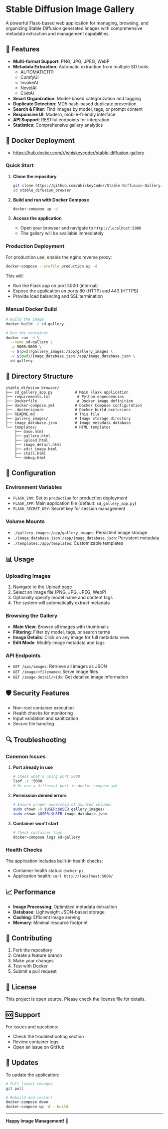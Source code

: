 # Stable Diffusion Image Gallery

A powerful Flask-based web application for managing, browsing, and organizing Stable Diffusion generated images with comprehensive metadata extraction and management capabilities.

## 🚀 Features

- **Multi-format Support**: PNG, JPG, JPEG, WebP
- **Metadata Extraction**: Automatic extraction from multiple SD tools:
  - AUTOMATIC1111
  - ComfyUI
  - InvokeAI
  - NovelAI
  - CivitAI
- **Smart Organization**: Model-based categorization and tagging
- **Duplicate Detection**: MD5 hash-based duplicate prevention
- **Search & Filter**: Find images by model, tags, or prompt content
- **Responsive UI**: Modern, mobile-friendly interface
- **API Support**: RESTful endpoints for integration
- **Statistics**: Comprehensive gallery analytics

## 🐳 Docker Deployment
- https://hub.docker.com/r/whiskeycoder/stable-diffusion-gallery

### Quick Start

1. **Clone the repository**
   ```bash
   git clone https://github.com/WhiskeyCoder/Stable-Diffusion-Gallery.git
   cd stable_difusion_browser
   ```

2. **Build and run with Docker Compose**
   ```bash
   docker-compose up -d
   ```

3. **Access the application**
   - Open your browser and navigate to `http://localhost:5000`
   - The gallery will be available immediately

### Production Deployment

For production use, enable the nginx reverse proxy:

```bash
docker-compose --profile production up -d
```

This will:
- Run the Flask app on port 5000 (internal)
- Expose the application on ports 80 (HTTP) and 443 (HTTPS)
- Provide load balancing and SSL termination

### Manual Docker Build

```bash
# Build the image
docker build -t sd-gallery .

# Run the container
docker run -d \
  --name sd-gallery \
  -p 5000:5000 \
  -v $(pwd)/gallery_images:/app/gallery_images \
  -v $(pwd)/image_database.json:/app/image_database.json \
  sd-gallery
```

## 📁 Directory Structure

```
stable_difusion_browser/
├── sd_gallery_app.py          # Main Flask application
├── requirements.txt            # Python dependencies
├── Dockerfile                  # Docker image definition
├── docker-compose.yml         # Docker Compose configuration
├── .dockerignore              # Docker build exclusions
├── README.md                  # This file
├── gallery_images/            # Image storage directory
├── image_database.json        # Image metadata database
└── templates/                 # HTML templates
    ├── base.html
    ├── gallery.html
    ├── upload.html
    ├── image_detail.html
    ├── edit_image.html
    ├── stats.html
    └── debug.html
```

## 🔧 Configuration

### Environment Variables

- `FLASK_ENV`: Set to `production` for production deployment
- `FLASK_APP`: Main application file (default: `sd_gallery_app.py`)
- `FLASK_SECRET_KEY`: Secret key for session management

### Volume Mounts

- `./gallery_images:/app/gallery_images`: Persistent image storage
- `./image_database.json:/app/image_database.json`: Persistent metadata
- `./templates:/app/templates`: Customizable templates

## 📊 Usage

### Uploading Images

1. Navigate to the Upload page
2. Select an image file (PNG, JPG, JPEG, WebP)
3. Optionally specify model name and content tags
4. The system will automatically extract metadata

### Browsing the Gallery

- **Main View**: Browse all images with thumbnails
- **Filtering**: Filter by model, tags, or search terms
- **Image Details**: Click on any image for full metadata view
- **Edit Mode**: Modify image metadata and tags

### API Endpoints

- `GET /api/images`: Retrieve all images as JSON
- `GET /image/<filename>`: Serve image files
- `GET /image-detail/<id>`: Get detailed image information

## 🛡️ Security Features

- Non-root container execution
- Health checks for monitoring
- Input validation and sanitization
- Secure file handling

## 🔍 Troubleshooting

### Common Issues

1. **Port already in use**
   ```bash
   # Check what's using port 5000
   lsof -i :5000
   # Or use a different port in docker-compose.yml
   ```

2. **Permission denied errors**
   ```bash
   # Ensure proper ownership of mounted volumes
   sudo chown -R $USER:$USER gallery_images/
   sudo chown $USER:$USER image_database.json
   ```

3. **Container won't start**
   ```bash
   # Check container logs
   docker-compose logs sd-gallery
   ```

### Health Checks

The application includes built-in health checks:
- Container health status: `docker ps`
- Application health: `curl http://localhost:5000/`

## 📈 Performance

- **Image Processing**: Optimized metadata extraction
- **Database**: Lightweight JSON-based storage
- **Caching**: Efficient image serving
- **Memory**: Minimal resource footprint

## 🤝 Contributing

1. Fork the repository
2. Create a feature branch
3. Make your changes
4. Test with Docker
5. Submit a pull request

## 📄 License

This project is open source. Please check the license file for details.

## 🆘 Support

For issues and questions:
- Check the troubleshooting section
- Review container logs
- Open an issue on GitHub

## 🔄 Updates

To update the application:

```bash
# Pull latest changes
git pull

# Rebuild and restart
docker-compose down
docker-compose up -d --build
```

---

**Happy Image Management! 🎨**
